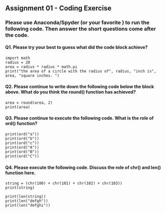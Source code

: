 ## Assignment 01 - Coding Exercise

### Please use Anaconda/Spyder (or your favorite ) to run the following code. Then answer the short questions come after the code.


#### Q1. Please try your best to guess what did the code block achieve?
```
import math
radius = 20
area = radius * radius * math.pi
print("the area of a circle with the radius of", radius, "inch is", area, "square inches. ")
```

#### Q2. Please continue to write down the following code below the block above. What do you think the round() function has achieved?
```
area = round(area, 2)
print(area)
```

#### Q3. Please continue to execute the following code. What is the role of ord() function? 
```
print(ord("a"))
print(ord("b"))
print(ord("c"))
print(ord("A"))
print(ord("B"))
print(ord("C"))
```

#### Q4. Please execute the following code. Discuss the role of chr() and len() function here.
```
string = (chr(100) + chr(101) + chr(102) + chr(103))
print(string)

print(len(string))
print(len("defgh"))
print(len("defghi"))
```

